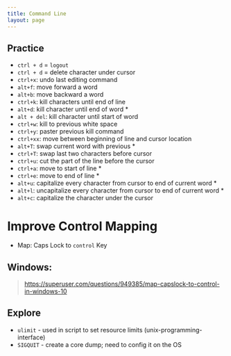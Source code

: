 ```yaml
---
title: Command Line
layout: page
---
```

## Practice
- `ctrl + d` = `logout`
- `ctrl + d` = delete character under cursor
- `ctrl+x`: undo last editing command
- `alt+f`: move forward a word
- `alt+b`: move backward a word
- `ctrl+k`: kill characters until end of line
- `alt+d`: kill character until end of word \*
- `alt + del`: kill character until start of word
- `ctrl+w`: kill to previous white space
- `ctrl+y`: paster previous kill command
- `ctrl+xx`: move between beginning of line and cursor location
- `alt+T`: swap current word with previous \*
- `ctrl+T`: swap last two characters before cursor
- `ctrl+u`: cut the part of the line before the cursor
- `ctrl+a`: move to start of line \*
- `ctrl+e`: move to end of line \*
- `alt+u`: capitalize every character from cursor to end of current word \*
- `alt+l`: uncapitalize every character from cursor to end of current word \*
- `alt+c`: capitalize the character under the cursor
# Improve Control Mapping
- Map: Caps Lock to `control`  Key
## Windows:
> https://superuser.com/questions/949385/map-capslock-to-control-in-windows-10

## Explore
- `ulimit` - used in script to set resource limits (unix-programming-interface)
- `SIGQUIT` - create a core dump; need to config it on the OS
